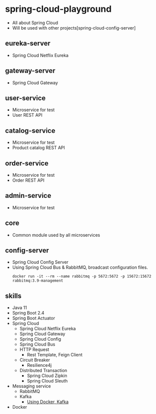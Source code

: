 # spring-cloud-playground
* All about Spring Cloud 
* Will be used with other projects[spring-cloud-config-server]

## eureka-server
* Spring Cloud Netflix Eureka

## gateway-server
* Spring Cloud Gateway

## user-service
* Microservice for test
* User REST API

## catalog-service
* Microservice for test
* Product catalog REST API

## order-service
* Microservice for test
* Order REST API

## admin-service
* Microservice for test

## core
* Common module used by all microservices

## config-server
* Spring Cloud Config Server
* Using Spring Cloud Bus & RabbitMQ, broadcast configuration files.
  ```
  docker run -it --rm --name rabbitmq -p 5672:5672 -p 15672:15672 rabbitmq:3.9-management
  ```

## skills
* Java 11
* Spring Boot 2.4
* Spring Boot Actuator
* Spring Cloud
  * Spring Cloud Netflix Eureka
  * Spring Cloud Gateway
  * Spring Cloud Config
  * Spring Cloud Bus
  * HTTP Request 
    * Rest Template, Feign Client
  * Circuit Breaker
    * Resilience4j
  * Distributed Transaction
    * Spring Cloud Zipkin
    * Spring Cloud Sleuth
* Messaging service
  * RabbitMQ
  * Kafka
    * [Using Docker, Kafka](https://github.com/wurstmeister/kafka-docker)
* Docker